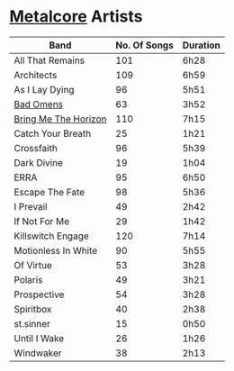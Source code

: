 # [Metalcore](https://open.spotify.com/playlist/2edtaUkhLJipa5iBz4jQYo?si=457feac66d9a42b1) Artists

| Band                             | No. Of Songs       | Duration          |
|----------------------------------|--------------------|-------------------|
| All That Remains                 | 101                | 6h28              |
| Architects                       | 109                | 6h59              |
| As I Lay Dying                   | 96                 | 5h51              |
| [Bad Omens](../Artists/Bad-Omens.md) | 63             | 3h52              |
| [Bring Me The Horizon](../Artists/Bring-Me-The-Horizon.md) | 110                | 7h15              |
| Catch Your Breath                | 25                 | 1h21              |
| Crossfaith                       | 96                 | 5h39              |
| Dark Divine                      | 19                 | 1h04              |
| ERRA                             | 95                 | 6h50              |
| Escape The Fate                  | 98                 | 5h36              |
| I Prevail                        | 49                 | 2h42              |
| If Not For Me                    | 29                 | 1h42              |
| Killswitch Engage                | 120                | 7h14              |
| Motionless In White              | 90                 | 5h55              |
| Of Virtue                        | 53                 | 3h28              |
| Polaris 						             | 49                 | 3h21              |
| Prospective                      | 54                 | 3h28              |
| Spiritbox                        | 40                 | 2h38              |
| st.sinner                        | 15                 | 0h50              |
| Until I Wake                     | 26                 | 1h26              |
| Windwaker                        | 38                 | 2h13              |
